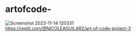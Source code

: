 # artofcode-
![Screenshot 2023-11-14 120331](https://github.com/Nicoleaguilar0/artofcode-/assets/150838305/ae310379-4b26-4d62-af17-a6737729d694)
https://replit.com/@NICOLEAGUILAR2/art-of-code-project-3
